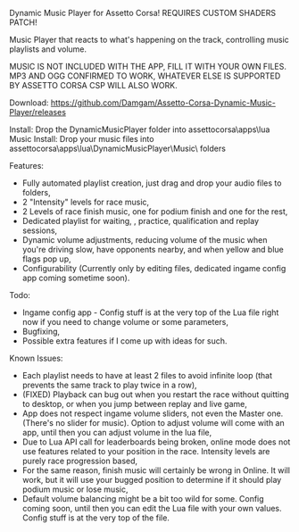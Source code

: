 Dynamic Music Player for Assetto Corsa! REQUIRES CUSTOM SHADERS PATCH!

Music Player that reacts to what's happening on the track, controlling music playlists and volume.

MUSIC IS NOT INCLUDED WITH THE APP, FILL IT WITH YOUR OWN FILES. MP3 AND OGG CONFIRMED TO WORK, WHATEVER ELSE IS SUPPORTED BY ASSETTO CORSA CSP WILL ALSO WORK.

Download: https://github.com/Damgam/Assetto-Corsa-Dynamic-Music-Player/releases

Install: Drop the DynamicMusicPlayer folder into assettocorsa\apps\lua\
Music Install: Drop your music files into assettocorsa\apps\lua\DynamicMusicPlayer\Music\ folders

Features:
- Fully automated playlist creation, just drag and drop your audio files to folders,
- 2 "Intensity" levels for race music,
- 2 Levels of race finish music, one for podium finish and one for the rest,
- Dedicated playlist for waiting, , practice, qualification and replay sessions,
- Dynamic volume adjustments, reducing volume of the music when you're driving slow, have opponents nearby, and when yellow and blue flags pop up,
- Configurability (Currently only by editing files, dedicated ingame config app coming sometime soon).

Todo:
- Ingame config app - Config stuff is at the very top of the Lua file right now if you need to change volume or some parameters,
- Bugfixing,
- Possible extra features if I come up with ideas for such.

Known Issues:
- Each playlist needs to have at least 2 files to avoid infinite loop (that prevents the same track to play twice in a row),
- (FIXED) Playback can bug out when you restart the race without quitting to desktop, or when you jump between replay and live game,
- App does not respect ingame volume sliders, not even the Master one. (There's no slider for music). Option to adjust volume will come with an app, until then you can adjust volume in the lua file,
- Due to Lua API call for leaderboards being broken, online mode does not use features related to your position in the race. Intensity levels are purely race progression based,
- For the same reason, finish music will certainly be wrong in Online. It will work, but it will use your bugged position to determine if it should play podium music or lose music,
- Default volume balancing might be a bit too wild for some. Config coming soon, until then you can edit the Lua file with your own values. Config stuff is at the very top of the file.
